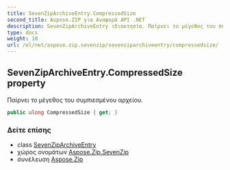 ```yaml
---
title: SevenZipArchiveEntry.CompressedSize
second_title: Aspose.ZIP για Αναφορά API .NET
description: SevenZipArchiveEntry ιδιοκτησία. Παίρνει το μέγεθος του συμπιεσμένου αρχείου.
type: docs
weight: 10
url: /el/net/aspose.zip.sevenzip/sevenziparchiveentry/compressedsize/
---
```

## SevenZipArchiveEntry.CompressedSize property

Παίρνει το μέγεθος του συμπιεσμένου αρχείου.

```csharp
public ulong CompressedSize { get; }
```

### Δείτε επίσης

* class [SevenZipArchiveEntry](../)
* χώρος ονομάτων [Aspose.Zip.SevenZip](../../sevenziparchiveentry/)
* συνέλευση [Aspose.Zip](../../../)


